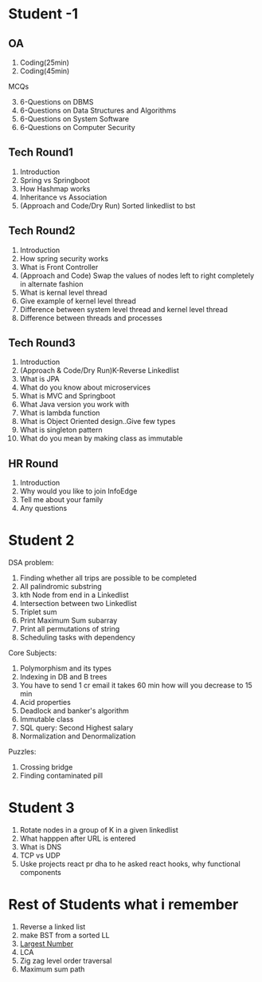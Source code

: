 # Student -1

OA
----
1. Coding(25min)
2. Coding(45min)

MCQs 

3. 6-Questions on DBMS
4. 6-Questions on Data Structures and Algorithms
5. 6-Questions on System Software
6. 6-Questions on Computer Security

Tech Round1
--------
1. Introduction
2. Spring vs Springboot
3. How Hashmap works
4. Inheritance vs Association
5. (Approach and Code/Dry Run) Sorted linkedlist to bst

Tech Round2
-----------------
1. Introduction
2. How spring security works
3. What is Front Controller
4. (Approach and Code) Swap the values of nodes left to right completely in alternate fashion
5. What is kernal level thread
6. Give example of kernel level thread
7. Difference between system level thread and kernel level thread
8. Difference between threads and processes

Tech Round3
----------------
1. Introduction
2. (Approach & Code/Dry Run)K-Reverse Linkedlist
3. What is JPA
4. What do you know about microservices
5. What is MVC and Springboot
6. What Java version you work with
7. What is lambda function
8. What is Object Oriented design..Give few types
9. What is singleton pattern
10. What do you mean by making class as immutable

HR Round
---------------
1. Introduction
2. Why would you like to join InfoEdge
3. Tell me about your family
4. Any questions

# Student 2
DSA problem:
1. Finding whether all trips are possible to be completed
2. All palindromic substring
3. kth Node from end in a Linkedlist
4. Intersection between two Linkedlist
5. Triplet sum
6. Print Maximum Sum subarray 
7. Print all permutations of string
8. Scheduling tasks with dependency


Core Subjects:
1. Polymorphism and its types
2. Indexing in DB and B trees
3. You have to send 1 cr email it takes 60 min how will you decrease to 15 min
4. Acid properties
5. Deadlock and banker's algorithm
6. Immutable class
7. SQL query: Second Highest salary
8. Normalization and Denormalization


Puzzles:
1. Crossing bridge
2. Finding contaminated pill

# Student 3

1. Rotate nodes in a group of K in a given linkedlist
2. What happpen after URL is entered 
3. What is DNS
4. TCP vs UDP
5. Uske projects react pr dha to he asked react hooks, why functional components 


# Rest of Students what i remember 

1. Reverse a linked list 
2. make BST from a sorted LL
3. [Largest Number](https://leetcode.com/problems/largest-number/)
4. LCA 
5. Zig zag level order traversal 
6. Maximum sum path 
